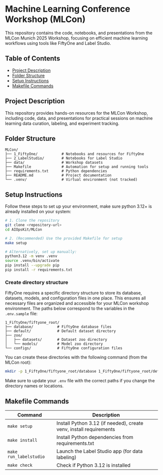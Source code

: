 # Machine Learning Conference Workshop (MLCon)

This repository contains the code, notebooks, and presentations from the MLCon Munich 2025 Workshop, focusing on efficient machine learning workflows using tools like FiftyOne and Label Studio.

## Table of Contents

- [Project Description](#project-description)
- [Folder Structure](#folder-structure)
- [Setup Instructions](#setup-instructions)
- [Makefile Commands](#makefile-commands)

## Project Description

This repository provides hands-on resources for the MLCon Workshop, including code, data, and presentations for practical sessions on machine learning data curation, labeling, and experiment tracking.

## Folder Structure

```
MLCon/
├── 1_FiftyOne/           # Notebooks and resources for FiftyOne
├── 2_LabelStudio/        # Notebooks for Label Studio
├── data/                 # Workshop datasets
├── Makefile              # Automation for setup and running tools
├── requirements.txt      # Python dependencies
├── README.md             # Project documentation
└── .venv/                # Virtual environment (not tracked)
```

## Setup Instructions

Follow these steps to set up your environment, make sure python 3.12+ is already installed on your system:

```bash
# 1. Clone the repository
git clone <repository-url>
cd AIOpsKit/MLCon

# 2. (Recommended) Use the provided Makefile for setup
make setup

# Alternatively, set up manually:
python3.12 -m venv .venv
source .venv/bin/activate
pip install --upgrade pip
pip install -r requirements.txt
```

### Create directory structure

FiftyOne requires a specific directory structure to store its database, datasets, models, and configuration files in one place. This ensures all necessary files are organized and accessible for your MLCon workshop environment. The paths below correspond to the variables in the `.env.sample` file:

```
1_FiftyOne/fiftyone_root/
├── database/           # FiftyOne database files
├── default/            # Default dataset directory
├── zoo/
│   ├── datasets/       # Dataset zoo directory
│   └── models/         # Model zoo directory
└── configs/            # FiftyOne configuration files
```

You can create these directories with the following command (from the MLCon root):

```bash
mkdir -p 1_FiftyOne/fiftyone_root/database 1_FiftyOne/fiftyone_root/default 1_FiftyOne/fiftyone_root/zoo/datasets 1_FiftyOne/fiftyone_root/zoo/models 1_FiftyOne/fiftyone_root/configs
```

Make sure to update your `.env` file with the correct paths if you change the directory names or locations.

## Makefile Commands

| Command               | Description                                                      |
|-----------------------|------------------------------------------------------------------|
| `make setup`          | Install Python 3.12 (if needed), create venv, install requirements|
| `make install`        | Install Python dependencies from requirements.txt                |
| `make run_labelstudio`| Launch the Label Studio app (for data labeling)                  |
| `make check`          | Check if Python 3.12 is installed                                |
